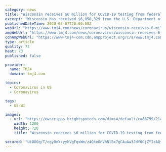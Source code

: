 ```yaml
---
category: news
title: "Wisconsin receives $6 million for COVID-19 testing from federal government"
excerpt: "Wisconsin has received $6,050,329 from the U.S. Department of Health and Human Services to be used at 16 different medical centers for COVID-19 testing."
publishedDateTime: 2020-05-07T20:00:00Z
webUrl: "https://www.tmj4.com/news/coronavirus/wisconsin-receives-6-million-for-covid-19-testing-from-federal-government"
ampWebUrl: "https://www.tmj4.com/news/coronavirus/wisconsin-receives-6-million-for-covid-19-testing-from-federal-government?_amp=true"
cdnAmpWebUrl: "https://www-tmj4-com.cdn.ampproject.org/c/s/www.tmj4.com/news/coronavirus/wisconsin-receives-6-million-for-covid-19-testing-from-federal-government?_amp=true"
type: article
quality: 73
heat: 73
published: false

provider:
  name: TMJ4
  domain: tmj4.com

topics:
  - Coronavirus in US
  - Coronavirus

tags:
  - US-WI

images:
  - url: "https://ewscripps.brightspotcdn.com/dims4/default/ca88799/2147483647/strip/true/crop/1920x1080+0+0/resize/1280x720!/quality/90/?url=https%3A%2F%2Fewscripps.brightspotcdn.com%2F18%2F57%2F8b8f75ef460ebc4e26a09425d86d%2Fap-500539831020.png"
    width: 1280
    height: 720
    title: "Wisconsin receives $6 million for COVID-19 testing from federal government"

secured: "UiO8Oq/T/cgy0mYzyybVgFqxWm/z4QkeOnVhNlBx7gCAuAw3JdY0GjZYIzAQ+GzH96e7N5ryoQTTqL6GbP/lU+K8qFmSoMet4vop8w/Cq5TT6T/Yz4xj6GPcWXSx84R0G9/ZSBpiEnqhh/UIgwPBBDBRirgGMhFOg0+mmW9xETFcVu4Btobzdgp+0sjg90cgChhUOZLt2BrhtUTY5s1X+RPS8eC/ZA6HEeWmeGqKGWPJMVL55K0pHmq/zfnzII48GYyw6/zKzqW4btUlC9JsX3jRBmmtvbf7rHrGHy5s24uPy9pZAjM5A5BbY8JJ9XHT;rwcYrcEV71KhhK4PaP3HjA=="
---
```


